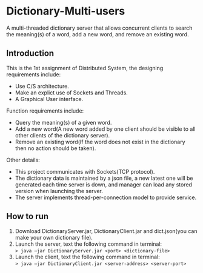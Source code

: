 # Dictionary-Multi-users
A multi-threaded dictionary server that allows concurrent clients to search the meaning(s) of a word, add a new word, and remove an existing word.

## Introduction
This is the 1st assignment of Distributed System, the designing requirements include:
- Use C/S architecture.
- Make an explict use of Sockets and Threads.
- A Graphical User interface.

Function requirements include:
- Query the meaning(s) of a given word.
- Add a new word(A new word added by one client should be visible to all other clients of the dictionary server).
- Remove an existing word(If the word does not exist in the dictionary then no action should be taken).

Other details:
- This project communicates with Sockets(TCP protocol).
- The dictionary data is maintained by a json file, a new latest one will be generated each time server is down, and manager can load any stored version when launching the server.
- The server implements thread-per-connection model to provide service.

## How to run

1. Download DictionaryServer.jar, DictionaryClient.jar and dict.json(you can make your own dictionary file).
2. Launch the server, text the following command in terminal:  
`> java –jar DictionaryServer.jar <port> <dictionary-file>`
3. Launch the client, text the following command in terminal:  
`> java –jar DictionaryClient.jar <server-address> <server-port>`
